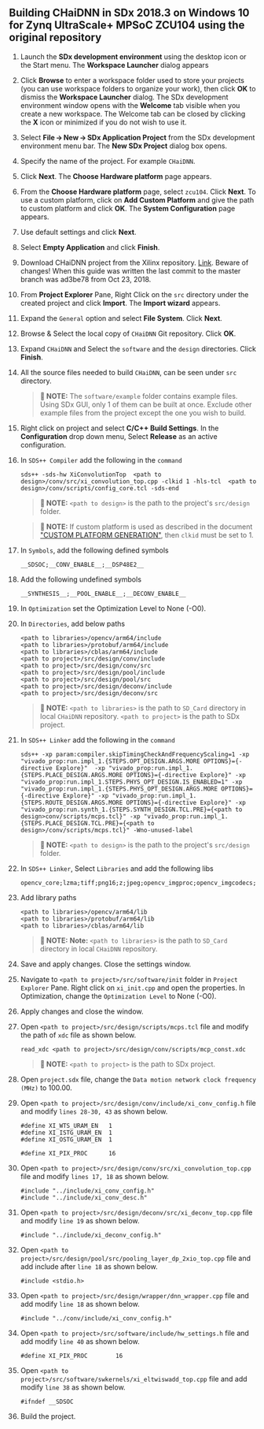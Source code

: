## Building CHaiDNN in SDx 2018.3 on Windows 10 for Zynq UltraScale+ MPSoC ZCU104 using the original repository

1. Launch the **SDx development environment** using the desktop icon or the Start menu.
   The **Workspace Launcher** dialog appears

2. Click **Browse** to enter a workspace folder used to store your projects (you can use workspace folders to organize your work), then click **OK** to dismiss the **Workspace Launcher** dialog.
    The SDx development environment window opens with the **Welcome** tab visible when you create a new workspace. The Welcome tab can be closed by clicking the **X** icon or minimized if you do not wish to use it.

3. Select **File → New → SDx Application Project** from the SDx development environment menu bar.
    The **New SDx Project** dialog box opens.

4. Specify the name of the project. For example `CHaiDNN`.

5. Click **Next**.
   The **Choose Hardware platform** page appears.

6. From the **Choose Hardware platform** page, select `zcu104`. Click **Next**. To use a custom platform, click on **Add Custom Platform** and give the path to custom platform and click **OK**.
   The **System Configuration** page appears.

7. Use default settings and click **Next**.

8. Select **Empty Application** and click **Finish**.

9. Download CHaiDNN project from the Xilinx repository. <a href="https://github.com/Xilinx/CHaiDNN">Link</a>. Beware of changes! When this guide was written the last commit to the master branch was ad3be78 from Oct 23, 2018.

10. From **Project Explorer** Pane, Right Click on the `src` directory under the created project and click **Import**.
   The **Import wizard** appears.

11. Expand the `General` option and select **File System**. Click **Next**.

12. Browse & Select the local copy of `CHaiDNN` Git repository. Click **OK**.

13. Expand `CHaiDNN` and Select the `software` and the `design` directories. Click **Finish**.

14. All the source files needed to build `CHaiDNN`, can be seen under `src` directory.

    >**:pushpin: NOTE:**  The `software/example` folder contains example files. Using SDx GUI, only 1 of them can be built at once. Exclude other example files from the project except the one you wish to build.  

15. Right click on project and select **C/C++ Build Settings**. In the **Configuration** drop down menu, Select **Release** as an active configuration.

16. In `SDS++ Compiler` add the following in the `command`
    ```
    sds++ -sds-hw XiConvolutionTop  <path to design>/conv/src/xi_convolution_top.cpp -clkid 1 -hls-tcl  <path to design>/conv/scripts/config_core.tcl -sds-end

    ```
    >**:pushpin: NOTE:**   `<path to design>` is the path to the project's `src/design` folder.

    >**:pushpin: NOTE:**  If custom platform is used as described in the document ["CUSTOM PLATFORM GENERATION"](CUSTOM_PLATFORM_GEN.md), then `clkid` must be set to 1.

17. In `Symbols`, add the following defined symbols
    ```
    __SDSOC;__CONV_ENABLE__;__DSP48E2__
    ```
18. Add the following undefined symbols
    ```
    __SYNTHESIS__;__POOL_ENABLE__;__DECONV_ENABLE__
    ```
19. In `Optimization` set the Optimization Level to None (-O0).

20. In `Directories`, add below paths
    ```
    <path to libraries>/opencv/arm64/include
    <path to libraries>/protobuf/arm64/include
    <path to libraries>/cblas/arm64/include
    <path to project>/src/design/conv/include
    <path to project>/src/design/conv/src
    <path to project>/src/design/pool/include
    <path to project>/src/design/pool/src
    <path to project>/src/design/deconv/include
    <path to project>/src/design/deconv/src
    ```
    >**:pushpin: NOTE:**  `<path to libraries>` is the path to `SD_Card` directory in local `CHaiDNN` repository. `<path to project>` is the path to SDx project.

21. In `SDS++ Linker` add the following in the `command`
    ```
    sds++ -xp param:compiler.skipTimingCheckAndFrequencyScaling=1 -xp "vivado_prop:run.impl_1.{STEPS.OPT_DESIGN.ARGS.MORE OPTIONS}={-directive Explore}"  -xp "vivado_prop:run.impl_1.{STEPS.PLACE_DESIGN.ARGS.MORE OPTIONS}={-directive Explore}" -xp "vivado_prop:run.impl_1.STEPS.PHYS_OPT_DESIGN.IS_ENABLED=1" -xp "vivado_prop:run.impl_1.{STEPS.PHYS_OPT_DESIGN.ARGS.MORE OPTIONS}={-directive Explore}" -xp "vivado_prop:run.impl_1.{STEPS.ROUTE_DESIGN.ARGS.MORE OPTIONS}={-directive Explore}" -xp "vivado_prop:run.synth_1.{STEPS.SYNTH_DESIGN.TCL.PRE}={<path to design>conv/scripts/mcps.tcl}" -xp "vivado_prop:run.impl_1.{STEPS.PLACE_DESIGN.TCL.PRE}={<path to design>/conv/scripts/mcps.tcl}" -Wno-unused-label
    ```
    >**:pushpin: NOTE:**   `<path to design>` is the path to the project's `src/design` folder.
    
 22. In `SDS++ Linker`, Select `Libraries` and add the following libs
     ```
     opencv_core;lzma;tiff;png16;z;jpeg;opencv_imgproc;opencv_imgcodecs;dl;rt;webp;protobuf;openblas
     ```

 23. Add library paths
     ```   
     <path to libraries>/opencv/arm64/lib
     <path to libraries>/protobuf/arm64/lib
     <path to libraries>/cblas/arm64/lib
     ```
     >**:pushpin: NOTE:**  **Note:** `<path to libraries>` is the path to `SD_Card` directory in local `CHaiDNN` repository.

24. Save and apply changes. Close the settings window.

25. Navigate to `<path to project>/src/software/init` folder in `Project Explorer` Pane. Right click on `xi_init.cpp` and open the properties.
    In Optimization, change the `Optimization Level` to None (-O0).

26. Apply changes and close the window.

27. Open `<path to project>/src/design/scripts/mcps.tcl` file and modify the path of `xdc` file as shown below.
    ```
    read_xdc <path to project>/src/design/conv/scripts/mcp_const.xdc
    ```
    >**:pushpin: NOTE:**   `<path to project>` is the path to SDx project.

28. Open `project.sdx` file, change the `Data motion network clock frequency (MHz)` to 100.00.

29. Open `<path to project>/src/design/conv/include/xi_conv_config.h` file and modify `lines 28-30, 43` as shown below.
     ```   
     #define XI_WTS_URAM_EN   1
     #define XI_ISTG_URAM_EN  1
     #define XI_OSTG_URAM_EN  1
     
     #define XI_PIX_PROC      16
     ```
     
30. Open `<path to project>/src/design/conv/src/xi_convolution_top.cpp` file and modify `lines 17, 18` as shown below.
     ```   
     #include "../include/xi_conv_config.h"
     #include "../include/xi_conv_desc.h"
     ```
     
31. Open `<path to project>/src/design/deconv/src/xi_deconv_top.cpp` file and modify `line 19` as shown below.
     ```   
     #include "../include/xi_deconv_config.h"
     ```
     
32. Open `<path to project>/src/design/pool/src/pooling_layer_dp_2xio_top.cpp` file and add include after `line 18` as shown below.
     ```   
     #include <stdio.h>
     ```    
     
33. Open `<path to project>/src/design/wrapper/dnn_wrapper.cpp` file and add modify `line 18` as shown below.
     ```   
     #include "../conv/include/xi_conv_config.h"
     ```    

34. Open `<path to project>/src/software/include/hw_settings.h` file and add modify `line 40` as shown below.
     ```   
     #define XI_PIX_PROC       	16
     ```
     
35. Open `<path to project>/src/software/swkernels/xi_eltwiswadd_top.cpp` file and add modify `line 38` as shown below.
     ```   
     #ifndef __SDSOC
     ``` 
36. Build the project.
